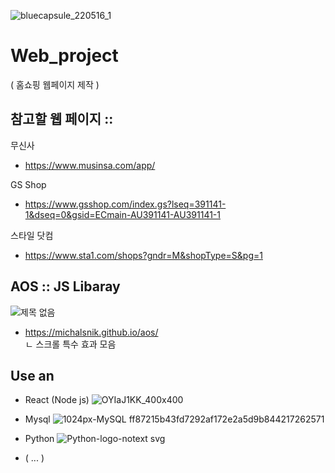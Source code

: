 
![bluecapsule_220516_1](https://github.com/saintlucias/Web_project/assets/125417038/a4a2ce52-3208-4676-b4f6-7fe533b80329)

# Web_project
( 홈쇼핑 웹페이지 제작 )

## 참고할 웹 페이지 ::

무신사
- https://www.musinsa.com/app/

GS Shop
- https://www.gsshop.com/index.gs?lseq=391141-1&dseq=0&gsid=ECmain-AU391141-AU391141-1

스타일 닷컴
- https://www.sta1.com/shops?gndr=M&shopType=S&pg=1

## AOS :: JS Libaray 
![제목 없음](https://github.com/saintlucias/Web_project/assets/125417038/87e4b04e-cc1e-444d-ade9-801c1ff17883)

- https://michalsnik.github.io/aos/
  <br>ㄴ 스크롤 특수 효과 모음

## Use an
- React (Node js)
  ![OYIaJ1KK_400x400](https://github.com/saintlucias/Web_project/assets/125417038/0d301f1f-39bb-47e7-9769-130cb005e418)

- Mysql
  ![1024px-MySQL ff87215b43fd7292af172e2a5d9b844217262571](https://github.com/saintlucias/Web_project/assets/125417038/7bf45ea4-f001-4c84-971d-66edc4f21b06)

- Python
  ![Python-logo-notext svg](https://github.com/saintlucias/Web_project/assets/125417038/03a39233-1f33-41ad-9243-aa0078c444fe)

- ( ... )
